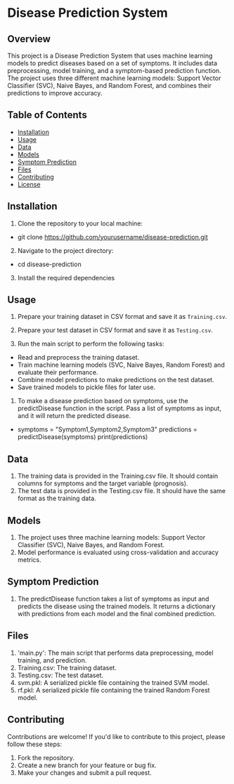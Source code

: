 # Disease Prediction System

## Overview

This project is a Disease Prediction System that uses machine learning models to predict diseases based on a set of symptoms. It includes data preprocessing, model training, and a symptom-based prediction function. The project uses three different machine learning models: Support Vector Classifier (SVC), Naive Bayes, and Random Forest, and combines their predictions to improve accuracy.

## Table of Contents

- [Installation](#installation)
- [Usage](#usage)
- [Data](#data)
- [Models](#models)
- [Symptom Prediction](#symptom-prediction)
- [Files](#files)
- [Contributing](#contributing)
- [License](#license)

## Installation

1. Clone the repository to your local machine:
- git clone https://github.com/yourusername/disease-prediction.git

2. Navigate to the project directory:
- cd disease-prediction

3. Install the required dependencies

## Usage

1. Prepare your training dataset in CSV format and save it as `Training.csv`.
2. Prepare your test dataset in CSV format and save it as `Testing.csv`.

3. Run the main script to perform the following tasks:
- Read and preprocess the training dataset.
- Train machine learning models (SVC, Naive Bayes, Random Forest) and evaluate their performance.
- Combine model predictions to make predictions on the test dataset.
- Save trained models to pickle files for later use.


1. To make a disease prediction based on symptoms, use the predictDisease function in the script. Pass a list of symptoms as input, and it will return the predicted disease.
- symptoms = "Symptom1,Symptom2,Symptom3"
predictions = predictDisease(symptoms)
print(predictions)

## Data
1. The training data is provided in the Training.csv file. It should contain columns for symptoms and the target variable (prognosis).
2. The test data is provided in the Testing.csv file. It should have the same format as the training data.

## Models

1. The project uses three machine learning models: Support Vector Classifier (SVC), Naive Bayes, and Random Forest.
2. Model performance is evaluated using cross-validation and accuracy metrics.

## Symptom Prediction
1. The predictDisease function takes a list of symptoms as input and predicts the disease using the trained models. It returns a dictionary with predictions from each model and the final combined prediction.

## Files
1. 'main.py': The main script that performs data preprocessing, model training, and prediction.
2. Training.csv: The training dataset.
3. Testing.csv: The test dataset.
4. svm.pkl: A serialized pickle file containing the trained SVM model.
5. rf.pkl: A serialized pickle file containing the trained Random Forest model.

## Contributing
Contributions are welcome! If you'd like to contribute to this project, please follow these steps:

1. Fork the repository.
2. Create a new branch for your feature or bug fix.
3. Make your changes and submit a pull request.
